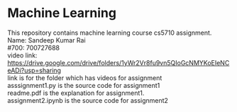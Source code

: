 # Machine Learning
This repository contains machine learning course cs5710 assignment.<br/>
Name: Sandeep Kumar Rai<br/>
#700: 700727688<br/>
video link: https://drive.google.com/drive/folders/1yWr2Vr8fu9vn5QIoGcNMYKoEIeNCeADi?usp=sharing<br/>
link is for the folder which has videos for assignment<br/>
asssignment1.py is the source code for assignment1<br/>
readme.pdf is the explanation for assignment1.<br/> 
assignment2.ipynb is the source code for assignment2<br/>
